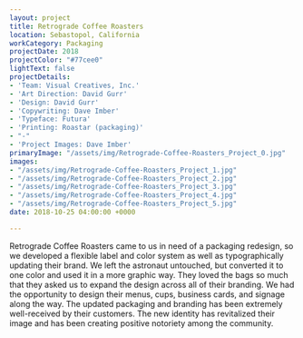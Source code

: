 ```yaml
---
layout: project
title: Retrograde Coffee Roasters
location: Sebastopol, California
workCategory: Packaging
projectDate: 2018
projectColor: "#77cee0"
lightText: false
projectDetails:
- 'Team: Visual Creatives, Inc.'
- 'Art Direction: David Gurr'
- 'Design: David Gurr'
- 'Copywriting: Dave Imber'
- 'Typeface: Futura'
- 'Printing: Roastar (packaging)'
- "-"
- 'Project Images: Dave Imber'
primaryImage: "/assets/img/Retrograde-Coffee-Roasters_Project_0.jpg"
images:
- "/assets/img/Retrograde-Coffee-Roasters_Project_1.jpg"
- "/assets/img/Retrograde-Coffee-Roasters_Project_2.jpg"
- "/assets/img/Retrograde-Coffee-Roasters_Project_3.jpg"
- "/assets/img/Retrograde-Coffee-Roasters_Project_4.jpg"
- "/assets/img/Retrograde-Coffee-Roasters_Project_5.jpg"
date: 2018-10-25 04:00:00 +0000

---
```

Retrograde Coffee Roasters came to us in need of a packaging redesign, so we developed a flexible label and color system as well as typographically updating their brand. We left the astronaut untouched, but converted it to one color and used it in a more graphic way. They loved the bags so much that they asked us to expand the design across all of their branding. We had the opportunity to design their menus, cups, business cards, and signage along the way. The updated packaging and branding has been extremely well-received by their customers. The new identity has revitalized their image and has been creating positive notoriety among the community.